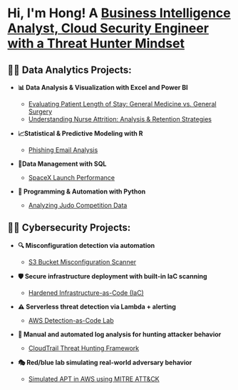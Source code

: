 <h1>Hi, I'm Hong! A <a href="https://www.linkedin.com/in/hong-t-tran/"> Business Intelligence Analyst, Cloud Security Engineer with a Threat Hunter Mindset </a>

<h2>👨‍💻 Data Analytics Projects: </h2>

- <b>📊 Data Analysis & Visualization with Excel and Power BI</b>
  - [Evaluating Patient Length of Stay: General Medicine vs. General Surgery](https://github.com/hongttran/Evaluating-Patient-Length-of-Stay-General-Medicine-vs.-General-Surgery/tree/main)
  - [Understanding Nurse Attrition: Analysis & Retention Strategies](https://github.com/hongttran/Underderstanding-Nurse-Attrition-Analysis-Retention-Strategies/tree/main)
 
- <b>📈Statistical & Predictive Modeling with R</b>
  - [Phishing Email Analysis](https://github.com/hongttran/Phishing-Email-Analysis)

- <b>💾Data Management with SQL </b>
  - [SpaceX Launch Performance](https://github.com/hongttran/SpaceX-Launch-Performance)

- <b>🐍 Programming & Automation with Python </b>
  - [Analyzing Judo Competition Data](https://github.com/hongttran/Analyzing-Judo-Competition-Data)

<h2>👨‍💻 Cybersecurity Projects: </h2>

- <b>🔍 Misconfiguration detection via automation</b>
  - [S3 Bucket Misconfiguration Scanner](https://github.com/hongttran/aws-s3-security-scanner)
 
- <b>🛡️ Secure infrastructure deployment with built-in IaC scanning</b>
  - [Hardened Infrastructure-as-Code (IaC)](https://github.com/hongttran/secure-aws-terraform-templates)

- <b>⚠️ Serverless threat detection via Lambda + alerting</b>
  - [AWS Detection-as-Code Lab](https://github.com/hongttran/aws-detection-as-code-lab)

- <b>🔎 Manual and automated log analysis for hunting attacker behavior </b>
  - [CloudTrail Threat Hunting Framework](https://github.com/hongttran/cloudtrail-threat-hunting-lab)

- <b>🎭 Red/blue lab simulating real-world adversary behavior</b>
  - [Simulated APT in AWS using MITRE ATT&CK](https://github.com/hongttran/aws-mitre-attack-simulation)

<!--
**joshmadakor1/joshmadakor1** is a ✨ _special_ ✨ repository because its `README.md` (this file) appears on your GitHub profile.

Here are some ideas to get you started:

- 🔭 I’m currently working on ...
- 🌱 I’m currently learning ...
- 👯 I’m looking to collaborate on ...
- 🤔 I’m looking for help with ...
- 💬 Ask me about ...
- 📫 How to reach me: ...
- 😄 Pronouns: ...
- ⚡ Fun fact: ...
-->
